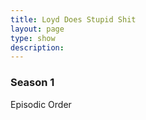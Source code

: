 ```yaml
---
title: Loyd Does Stupid Shit
layout: page
type: show
description:
---
```


<h3>Season 1</h3>
Episodic Order
<div class="video-grid" id="video-grid" data-playlist-id="PL5irix3qFbXNDYOYdFmhGU_QceJZNCUCF"></div>

<script src="show-scripts.js"></script>